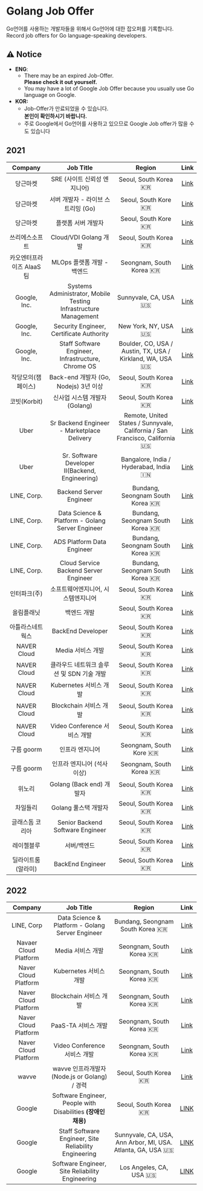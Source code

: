 # Golang Job Offer
Go언어를 사용하는 개발자들을 위해서 Go언어에 대한 잡오퍼를 기록합니다.  
Record job offers for Go language-speaking developers.

## ⚠️ Notice
- **ENG**: 
  - There may be an expired Job-Offer.  
  **Please check it out yourself.**
  - You may have a lot of Google Job Offer because you usually use Go language on Google.
- **KOR:**
  -  Job-Offer가 만료되었을 수 있습니다.  
  **본인이 확인하시기 바랍니다.**
  - 주로 Google에서 Go언어를 사용하고 있으므로 Google Job offer가 많을 수도 있습니다

## 2021
|Company|Job Title|Region|Link|
|:----:|:----------------------------:|:--------------:|:--------------:|
|당근마켓|SRE (사이트 신뢰성 엔지니어)|Seoul, South Korea 🇰🇷|[Link](https://team.daangn.com/jobs/4473170003/)| 
|당근마켓|서버 개발자 - 라이브 스트리밍 (Go)|Seoul, South Kore 🇰🇷|[Link](https://team.daangn.com/jobs/4708639003/)|
|당근마켓|플랫폼 서버 개발자|Seoul, South Kore 🇰🇷|[Link](https://team.daangn.com/jobs/4300800003/)|
|쓰리에스소프트|Cloud/VDI Golang 개발|Seoul, South Korea 🇰🇷|[Link](https://programmers.co.kr/job_positions/5801?fbclid=IwAR1oi6HFJU1c40D8lV6b5zZlxAX0lXmfOn6V9ybmASWkpaMtPv-ydmeWOP4)|
|카오엔터프라이즈 AlaaS팀|MLOps 플랫폼 개발 - 백엔드|Seongnam, South Korea 🇰🇷| [Link](https://careers.kakaoenterprise.com/job/%EA%B2%BD%EA%B8%B0%EB%8F%84-AI-Lab-MLOps-%ED%94%8C%EB%9E%AB%ED%8F%BC-%EA%B0%9C%EB%B0%9C-%28%EB%B0%B1%EC%97%94%EB%93%9C%ED%94%84%EB%A1%A0%ED%8A%B8%EC%97%94%EB%93%9C%29-%EA%B2%BD%EA%B8%B0%EB%8F%84/6518844/)|
|Google, Inc.| Systems Administrator, Mobile Testing Infrastructure Management | Sunnyvale, CA, USA 🇺🇸 | [Link](https://careers.google.com/jobs/results/86555199058911942/)|
|Google, Inc.| Security Engineer, Certificate Authority|New York, NY, USA 🇺🇸 | [Link](https://careers.google.com/jobs/results/138583168685875910/)|
|Google, Inc.| Staff Software Engineer, Infrastructure, Chrome OS | Boulder, CO, USA / Austin, TX, USA / Kirkland, WA, USA 🇺🇸| [Link](https://careers.google.com/jobs/results/87507325058720454/)
| 작당모의(잼페이스) | Back-end 개발자 (Go, Nodejs) 3년 이상 | Seoul, South Korea 🇰🇷| [Link](https://www.wanted.co.kr/wd/38552) |
| 코빗(Korbit) | 신사업 시스템 개발자 (Golang) | Seoul, South Korea 🇰🇷 | [Link](https://www.wanted.co.kr/wd/81610) |
| Uber | Sr Backend Engineer - Marketplace Delivery | Remote, United States / Sunnyvale, California / San Francisco, California 🇺🇸 | [Link](https://www.uber.com/global/ko/careers/list/105446/)|
| Uber | Sr. Software Developer II(Backend, Engineering) | Bangalore, India / Hyderabad, India 🇮🇳| [Link](https://www.uber.com/global/ko/careers/list/110030/)
| LINE, Corp. | Backend Server Engineer | Bundang, Seongnam South Korea 🇰🇷 | [Link](https://careers.linecorp.com/ko/jobs/366)|
| LINE, Corp. | Data Science & Platform - Golang Server Engineer | Bundang, Seongnam South Korea 🇰🇷 | [Link](https://careers.linecorp.com/ko/jobs/956)|
| LINE, Corp. | ADS Platform Data Engineer | Bundang, Seongnam South Korea 🇰🇷 | [Link](https://careers.linecorp.com/ko/jobs/407) |
| LINE, Corp. | Cloud Service Backend Server Engineer | Bundang, Seongnam South Korea 🇰🇷 | [Link](https://careers.linecorp.com/ko/jobs/879)|
| 인터파크(주) | 소프트웨어엔지니어, 시스템엔지니어 | Seoul, South Korea 🇰🇷 | [Link](https://www.jobplanet.co.kr/companies/57834/job_postings/1211604/golang-%EA%B0%9C%EB%B0%9C/%EC%9D%B8%ED%84%B0%ED%8C%8C%ED%81%AC?utm_campaign=google_jobs_apply&utm_source=google_jobs_apply&utm_medium=organic)|
| 올림플래닛 | 백엔드 개발 | Seoul, South Korea 🇰🇷 | [Link](https://school.programmers.co.kr/job_positions/4956) |
| 아틀라스네트웍스 | BackEnd Developer | Seoul, South Korea 🇰🇷 | [Link](https://www.wanted.co.kr/wd/72912) |
| NAVER Cloud | Media 서비스 개발 | Seoul, South Korea 🇰🇷 | [Link](https://recruit.navercorp.com/naver/job/detail/developer?annoId=20006569) | 
| NAVER Cloud | 클라우드 네트워크 솔루션 및 SDN 기술 개발 | Seoul, South Korea 🇰🇷 | [Link](https://recruit.navercorp.com/naver/job/detail/developer?annoId=20005396) |
| NAVER Cloud | Kubernetes 서비스 개발 | Seoul, South Korea 🇰🇷 | [Link](https://recruit.navercorp.com/naver/job/detail/developer?annoId=20005396) | 
| NAVER Cloud | Blockchain 서비스 개발 | Seoul, South Korea 🇰🇷 | [Link](https://recruit.navercorp.com/naver/job/detail/developer?annoId=20005405) |
| NAVER Cloud | Video Conference 서비스 개발 | Seoul, South Korea 🇰🇷 | [Link](https://recruit.navercorp.com/naver/job/detail/developer?annoId=20005416) |
| 구름 goorm | 인프라 엔지니어 | Seongnam, South Kore 🇰🇷 | [Link](https://www.rocketpunch.com/jobs/84164/%EC%9D%B8%ED%94%84%EB%9D%BC-%EC%97%94%EC%A7%80%EB%8B%88%EC%96%B4) |
| 구름 goorm | 인프라 엔지니어 (석사 이상) | Seongnam, South Korea 🇰🇷| [Link](https://www.rocketpunch.com/jobs/79846/%EC%9D%B8%ED%94%84%EB%9D%BC-%EC%97%94%EC%A7%80%EB%8B%88%EC%96%B4-%EC%84%9D%EC%82%AC-%EC%9D%B4%EC%83%81)|
| 위노리 | Golang (Back end) 개발자 | Seoul, South Korea 🇰🇷 | [Link](https://www.rocketpunch.com/jobs/114379/react-react-native-%ED%94%84%EB%A1%A0%ED%8A%B8%EC%97%94%EB%93%9Cfront-end-Nodejs-Golang-Back-end-%EA%B0%9C%EB%B0%9C%EC%9E%90-%EA%B5%AC%EC%9D%B8) |
| 차일들리 | Golang 풀스택 개발자 | Seoul, South Korea 🇰🇷 | [Link](https://www.rocketpunch.com/jobs/109776/Vue-NodejsGolang-%ED%92%80%EC%8A%A4%ED%83%9D-%EA%B0%9C%EB%B0%9C%EC%9E%90%EA%B2%BD%EB%A0%A5-%EB%B0%8F-%EA%B3%A0%EC%9A%A9%ED%98%95%ED%83%9C-%EB%AC%B4%EA%B4%80%EC%9D%B8%ED%84%B4%EC%8B%A0%EC%9E%85%EA%B2%BD%EB%A0%A5%EC%9E%AC%ED%83%9D%EA%B7%BC%EB%AC%B4-%EB%B0%8F-%EC%A0%95%EA%B7%9C%EC%A7%81-%EC%A0%84%ED%99%98-%EA%B0%80%EB%8A%A512%EC%9D%B8%EC%8B%A4-%EC%A0%9C%EA%B3%B5%EA%B3%B5%EB%B6%80%EC%8B%9C%EA%B0%84-%EC%A0%9C%EA%B3%B5) | 
| 글래스돔 코리아 | Senior Backend Software Engineer | Seoul, South Korea 🇰🇷 | [Link](https://www.rocketpunch.com/jobs/115065/%EC%8B%A4%EB%A6%AC%EC%BD%98%EB%B0%B8%EB%A6%AC-%EC%8A%A4%ED%83%80%ED%8A%B8%EC%97%85-%EA%B8%80%EB%9E%98%EC%8A%A4%EB%8F%94-Senior-Backend-Software-Engineer-%EA%B2%BD%EB%A0%A5) | 
| 레이첼블루 | 서버/백엔드 | Seoul, South Korea 🇰🇷| [Link](https://www.rocketpunch.com/jobs/100878/%EC%84%9C%EB%B2%84%EB%B0%B1%EC%97%94%EB%93%9C) |
| 딜라이트룸 (알라미) | BackEnd Engineer | Seoul, South Korea 🇰🇷 | [Link](https://www.rocketpunch.com/jobs/90608/Backend-Engineer)|

## 2022
|Company|Job Title|Region|Link|
|:----:|:----------------------------:|:--------------:|:--------------:|
|LINE, Corp|Data Science & Platform - Golang Server Engineer | Bundang, Seongnam South Korea 🇰🇷 | [Link](https://careers.linecorp.com/ko/jobs/956) |
| Navaer Cloud Platform | Media 서비스 개발 | Seongnam, South Korea 🇰🇷  | [Link](https://recruit.navercloudcorp.com/navercloud/job/detail/developer?annoId=20006569&classId=&jobId=&entTypeCd=&searchTxt=) |
| Naver Cloud Platform | Kubernetes 서비스 개발 | Seongnam, South Korea 🇰🇷 | [Link](https://recruit.navercloudcorp.com/navercloud/job/detail/developer?annoId=20005404) | 
| Naver Cloud Platform | Blockchain 서비스 개발 | Seongnam, South Korea 🇰🇷 | [Link](https://recruit.navercloudcorp.com/navercloud/job/detail/developer?annoId=20005405) |
| Naver Cloud Platform | PaaS-TA 서비스 개발 | Seongnam, South Korea 🇰🇷 | [Link](https://recruit.navercloudcorp.com/navercloud/job/detail/developer?annoId=20005403) | 
| Naver Cloud Platform | Video Conference 서비스 개발 | Seongnam, South Korea 🇰🇷 | [Link](https://recruit.navercloudcorp.com/navercloud/job/detail/developer?annoId=20005416) |
| wavve | wavve 인프라개발자 (Node.js or Golang) / 경력 | Seoul, South Korea 🇰🇷 |[Link](https://www.teamblind.com/kr/jobs/개발-UvATJXrv?utm_campaign=google_jobs_apply&utm_source=google_jobs_apply&utm_medium=organic)|
| Google | Software Engineer, People with Disabilities **(장애인 채용)**| Seoul, South Korea 🇰🇷 | [LINK](https://careers.google.com/jobs/results/122448686371218118-software-engineer-people-with-disabilities/?gclid=Cj0KCQjwmPSSBhCNARIsAH3cYga1B6Z36lRSEukA7vqLtKGViVS-090MOU91fgTAfJ9pufHuB4yrsS0aAmKrEALw_wcB&gclsrc=aw.ds&q=Software%20Engineer&src=Online%2FHouse%20Ads%2FBKWS_LATAM) |
| Google | Staff Software Engineer, Site Reliability Engineering | Sunnyvale, CA, USA, Ann Arbor, MI, USA. Atlanta, GA, USA 🇺🇸 | [LINK](https://careers.google.com/jobs/results/117083209834865350-staff-software-engineer-site-reliability-engineering/?gclid=Cj0KCQjwmPSSBhCNARIsAH3cYga1B6Z36lRSEukA7vqLtKGViVS-090MOU91fgTAfJ9pufHuB4yrsS0aAmKrEALw_wcB&gclsrc=aw.ds&q=Software%20Engineering&src=Online%2FHouse%20Ads%2FBKWS_LATAM) |
| Google | Software Engineer, Site Reliability Engineering | Los Angeles, CA, USA 🇺🇸 | [LINK](https://careers.google.com/jobs/results/106478200621540038-software-engineer-site-reliability-engineering/?gclid=Cj0KCQjwmPSSBhCNARIsAH3cYga1B6Z36lRSEukA7vqLtKGViVS-090MOU91fgTAfJ9pufHuB4yrsS0aAmKrEALw_wcB&gclsrc=aw.ds&q=Software%20Engineering&src=Online%2FHouse%20Ads%2FBKWS_LATAM) |
